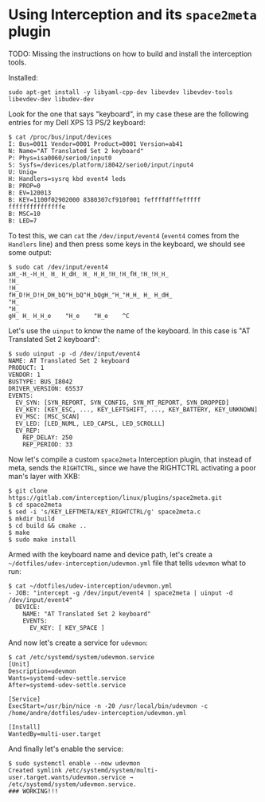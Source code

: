# Using Interception and its `space2meta` plugin

TODO: Missing the instructions on how to build and install the interception tools.

Installed:

```
sudo apt-get install -y libyaml-cpp-dev libevdev libevdev-tools libevdev-dev libudev-dev
```

Look for the one that says "keyboard", in my case these are the following entries for my Dell XPS 13 PS/2 keyboard:

```
$ cat /proc/bus/input/devices
I: Bus=0011 Vendor=0001 Product=0001 Version=ab41
N: Name="AT Translated Set 2 keyboard"
P: Phys=isa0060/serio0/input0
S: Sysfs=/devices/platform/i8042/serio0/input/input4
U: Uniq=
H: Handlers=sysrq kbd event4 leds 
B: PROP=0
B: EV=120013
B: KEY=1100f02902000 8380307cf910f001 feffffdfffefffff fffffffffffffffe
B: MSC=10
B: LED=7
```

To test this, we can `cat` the `/dev/input/event4` (`event4` comes from the `Handlers` line) and then press some keys in the keyboard, we should see some output:

```
$ sudo cat /dev/input/event4
xH_-H_-H_H_ H_ H_dH_ H_ H_H_!H_!H_fH_!H_!H_H_
!H_
!H_
fH_D!H_D!H_DH_bQ"H_bQ"H_bQgH_"H_"H_H_ H_ H_dH_
"H_
"H_
gH_ H_ H_H_e    "H_e    "H_e    ^C
```

Let's use the `uinput` to know the name of the keyboard. In this case is "AT Translated Set 2 keyboard":

```
$ sudo uinput -p -d /dev/input/event4
NAME: AT Translated Set 2 keyboard
PRODUCT: 1
VENDOR: 1
BUSTYPE: BUS_I8042
DRIVER_VERSION: 65537
EVENTS:
  EV_SYN: [SYN_REPORT, SYN_CONFIG, SYN_MT_REPORT, SYN_DROPPED]
  EV_KEY: [KEY_ESC, ..., KEY_LEFTSHIFT, ..., KEY_BATTERY, KEY_UNKNOWN]
  EV_MSC: [MSC_SCAN]
  EV_LED: [LED_NUML, LED_CAPSL, LED_SCROLLL]
  EV_REP:
    REP_DELAY: 250
    REP_PERIOD: 33
```

Now let's compile a custom `space2meta` Interception plugin, that instead of meta, sends the `RIGHTCTRL`, since we have the RIGHTCTRL activating a poor man's layer with XKB:

```
$ git clone https://gitlab.com/interception/linux/plugins/space2meta.git
$ cd space2meta
$ sed -i 's/KEY_LEFTMETA/KEY_RIGHTCTRL/g' space2meta.c
$ mkdir build
$ cd build && cmake ..
$ make
$ sudo make install
```

Armed with the keyboard name and device path, let's create a `~/dotfiles/udev-interception/udevmon.yml` file that tells `udevmon` what to run:

```
$ cat ~/dotfiles/udev-interception/udevmon.yml
- JOB: "intercept -g /dev/input/event4 | space2meta | uinput -d /dev/input/event4"
  DEVICE:
    NAME: "AT Translated Set 2 keyboard"
    EVENTS:
      EV_KEY: [ KEY_SPACE ]
```

And now let's create a service for `udevmon`:

```
$ cat /etc/systemd/system/udevmon.service
[Unit]
Description=udevmon
Wants=systemd-udev-settle.service
After=systemd-udev-settle.service

[Service]
ExecStart=/usr/bin/nice -n -20 /usr/local/bin/udevmon -c /home/andre/dotfiles/udev-interception/udevmon.yml

[Install]
WantedBy=multi-user.target
```

And finally let's enable the service:

```
$ sudo systemctl enable --now udevmon
Created symlink /etc/systemd/system/multi-user.target.wants/udevmon.service → /etc/systemd/system/udevmon.service.
### WORKING!!!
```

